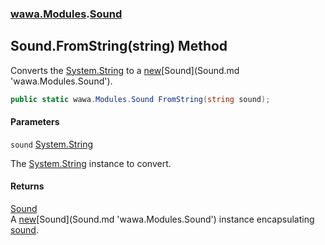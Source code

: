 ### [wawa.Modules](wawa.Modules.md 'wawa.Modules').[Sound](Sound.md 'wawa.Modules.Sound')

## Sound.FromString(string) Method

Converts the [System.String](https://docs.microsoft.com/en-us/dotnet/api/System.String 'System.String') to a [new](https://docs.microsoft.com/en-us/dotnet/csharp/language-reference/keywords/new 'https://docs.microsoft.com/en-us/dotnet/csharp/language-reference/keywords/new')[Sound](Sound.md 'wawa.Modules.Sound').

```csharp
public static wawa.Modules.Sound FromString(string sound);
```
#### Parameters

<a name='wawa.Modules.Sound.FromString(string).sound'></a>

`sound` [System.String](https://docs.microsoft.com/en-us/dotnet/api/System.String 'System.String')

The [System.String](https://docs.microsoft.com/en-us/dotnet/api/System.String 'System.String') instance to convert.

#### Returns
[Sound](Sound.md 'wawa.Modules.Sound')  
A [new](https://docs.microsoft.com/en-us/dotnet/csharp/language-reference/keywords/new 'https://docs.microsoft.com/en-us/dotnet/csharp/language-reference/keywords/new')[Sound](Sound.md 'wawa.Modules.Sound') instance encapsulating [sound](Sound.FromString(string).md#wawa.Modules.Sound.FromString(string).sound 'wawa.Modules.Sound.FromString(string).sound').